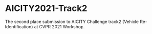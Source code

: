 # AICITY2021-Track2
The second place submission to AICITY Challenge track2 (Vehicle Re-Identification) at CVPR 2021 Workshop.
